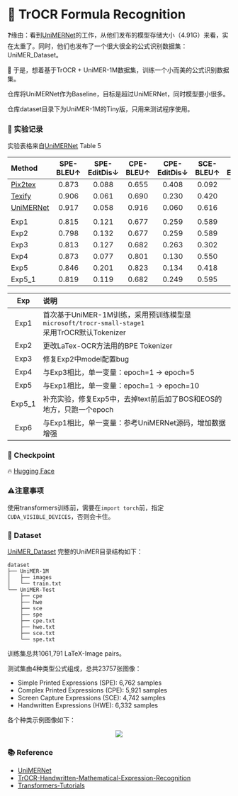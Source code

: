 # 🧮 TrOCR Formula Recognition

❓缘由：看到[UniMERNet](https://github.com/opendatalab/UniMERNet)的工作，从他们发布的模型存储大小（4.91G）来看，实在太重了。同时，他们也发布了一个很大很全的公式识别数据集：UniMER_Dataset。

🎯 于是，想着基于TrOCR + UniMER-1M数据集，训练一个小而美的公式识别数据集。

仓库将UniMERNet作为Baseline，目标是超过UniMERNet，同时模型要小很多。

仓库dataset目录下为UniMER-1M的Tiny版，只用来测试程序使用。

### 🔬 实验记录

实验表格来自[UniMERNet](https://arxiv.org/abs/2404.15254) Table 5

| Method   | SPE-BLEU↑ | SPE-EditDis↓ | CPE-BLEU↑ | CPE-EditDis↓ | SCE-BLEU↑ | SCE-EditDis↓ | HWE-BLEU↑ | HWE-EditDis↓ |
| :---- | :-------: | :----------: | :-------: | :----------: | :-------: | :----------: | :-------: | :----------: |
| [Pix2tex](https://github.com/lukas-blecher/LaTeX-OCR) |   0.873   |    0.088     |   0.655   |    0.408     |   0.092   |    0.817     |   0.012   |    0.920     |
| [Texify](https://github.com/VikParuchuri/texify)      |   0.906   |    0.061     |   0.690   |    0.230     |   0.420   |    0.390     |   0.341   |    0.522     |
| [UniMERNet](https://github.com/opendatalab/UniMERNet) |   0.917   |    0.058     |   0.916   |    0.060     |   0.616   |    0.229     |   0.921   |    0.055     |
|||||||||
| Exp1   |   0.815   |    0.121     |   0.677   |    0.259     |   0.589   |    0.227     |   0.150   |    0.520     |
| Exp2    |   0.798   |    0.132     |   0.677   |    0.259     |   0.589   |    0.227     |   0.150   |    0.520     |
| Exp3 |   0.813   |    0.127     |   0.682   |    0.263     |   0.302   |   0.231     |   0.166   |   0.540      |
| Exp4 |   0.873   |   0.077    |  0.801   |   0.130     |   0.550  |   0.238    |  0.092   |   0.469     |
| Exp5 |  0.846  |   0.201  | 0.823  |  0.134     | 0.418  |  0.553   | 0.05  | 0.6724  |
| Exp5_1 |  0.819  |   0.119  | 0.682  |  0.249     | 0.595  |  0.230   | 0.179  | 0.512  |

|  Exp  | 说明                                                                                                   |
| :---: | :----------------------------------------------------------------------------------------------------- |
| Exp1  | 首次基于UniMER-1M训练，采用预训练模型是`microsoft/trocr-small-stage1` <br/> 采用TrOCR默认Tokenizer |
| Exp2  | 更改LaTex-OCR方法用的BPE Tokenizer                                                                   |
| Exp3  | 修复Exp2中model配置bug                                                                               |
| Exp4  | 与Exp3相比，单一变量：epoch=1 → epoch=5                                                             |
| Exp5  | 与Exp1相比，单一变量：epoch=1 → epoch=10                                                             |
| Exp5_1  | 补充实验，修复Exp5中，去掉text前后加了BOS和EOS的地方，只跑一个epoch                                            |
| Exp6  | 与Exp1相比，单一变量：参考UniMERNet源码，增加数据增强                                      |

### 🦩 Checkpoint

🔥 [Hugging Face](https://huggingface.co/SWHL/TrOCR-Formula-Rec)

### ⚠️注意事项

使用transformers训练前，需要在`import torch`前，指定`CUDA_VISIBLE_DEVICES`，否则会卡住。

### 🔢 Dataset

[UniMER_Dataset](https://huggingface.co/datasets/wanderkid/UniMER_Dataset)
完整的UniMER目录结构如下：

```text
dataset
├── UniMER-1M
│   ├── images
│   └── train.txt
└── UniMER-Test
    ├── cpe
    ├── hwe
    ├── sce
    ├── spe
    ├── cpe.txt
    ├── hwe.txt
    ├── sce.txt
    └── spe.txt
```

训练集总共1061,791 LaTeX-Image pairs。

测试集由4种类型公式组成，总共23757张图像：

- Simple Printed Expressions (SPE): 6,762 samples
- Complex Printed Expressions (CPE): 5,921 samples
- Screen Capture Expressions (SCE): 4,742 samples
- Handwritten Expressions (HWE): 6,332 samples

各个种类示例图像如下：

<div align="center">
    <img src="https://github.com/SWHL/TrOCR-Formula-Rec/releases/download/v0.0.0/dataset_deom.png">
</div>

### 📚 Reference

- [UniMERNet](https://github.com/opendatalab/UniMERNet)
- [TrOCR-Handwritten-Mathematical-Expression-Recognition](https://github.com/win5923/TrOCR-Handwritten-Mathematical-Expression-Recognition.git)
- [Transformers-Tutorials](https://github.com/NielsRogge/Transformers-Tutorials/blob/master/TrOCR/Fine_tune_TrOCR_on_IAM_Handwriting_Database_using_Seq2SeqTrainer.ipynb)
